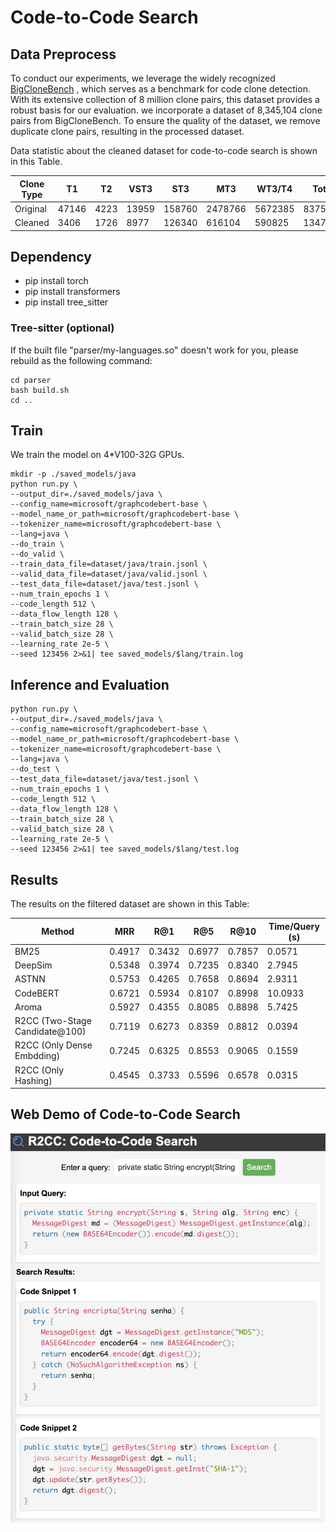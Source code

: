 # Code-to-Code Search

## Data Preprocess

To conduct our experiments, we leverage the widely recognized [BigCloneBench](https://github.com/clonebench/BigCloneBench)
, which serves as a benchmark for code clone detection. With its extensive collection of 8 million clone pairs, this dataset provides a
robust basis for our evaluation. we incorporate a dataset of 8,345,104  clone pairs from BigCloneBench. To ensure the quality of  the dataset, we remove duplicate clone pairs, resulting in the  processed dataset.

Data statistic about the cleaned dataset for code-to-code search is shown in this Table.

| Clone Type | T1    | T2    | VST3    | ST3     | MT3      | WT3/T4   | Total    |
|------------|-------|-------|---------|---------|----------|----------|----------|
| Original   | 47146 | 4223  | 13959   | 158760  | 2478766  | 5672385  | 8375239  |
| Cleaned    | 3406  | 1726  | 8977    | 126340  | 616104   | 590825   | 1347378  |

## Dependency 

- pip install torch
- pip install transformers
- pip install tree_sitter

### Tree-sitter (optional)

If the built file "parser/my-languages.so" doesn't work for you, please rebuild as the following command:

```shell
cd parser
bash build.sh
cd ..
```

## Train

We train the model on 4*V100-32G GPUs.
```shell
mkdir -p ./saved_models/java
python run.py \
--output_dir=./saved_models/java \
--config_name=microsoft/graphcodebert-base \
--model_name_or_path=microsoft/graphcodebert-base \
--tokenizer_name=microsoft/graphcodebert-base \
--lang=java \
--do_train \
--do_valid \
--train_data_file=dataset/java/train.jsonl \
--valid_data_file=dataset/java/valid.jsonl \
--test_data_file=dataset/java/test.jsonl \
--num_train_epochs 1 \
--code_length 512 \
--data_flow_length 128 \
--train_batch_size 28 \
--valid_batch_size 28 \
--learning_rate 2e-5 \
--seed 123456 2>&1| tee saved_models/$lang/train.log
```


## Inference and Evaluation
```shell
python run.py \
--output_dir=./saved_models/java \
--config_name=microsoft/graphcodebert-base \
--model_name_or_path=microsoft/graphcodebert-base \
--tokenizer_name=microsoft/graphcodebert-base \
--lang=java \
--do_test \
--test_data_file=dataset/java/test.jsonl \
--num_train_epochs 1 \
--code_length 512 \
--data_flow_length 128 \
--train_batch_size 28 \
--valid_batch_size 28 \
--learning_rate 2e-5 \
--seed 123456 2>&1| tee saved_models/$lang/test.log
```

## Results	

The results on the filtered dataset are shown in this Table:

| Method                        | MRR    | R@1    | R@5    | R@10   | Time/Query (s) |
|-------------------------------|--------|--------|--------|--------|----------------|
| BM25                          | 0.4917 | 0.3432 | 0.6977 | 0.7857 | 0.0571         |
| DeepSim                       | 0.5348 | 0.3974 | 0.7235 | 0.8340 | 2.7945         |
| ASTNN                         | 0.5753 | 0.4265 | 0.7658 | 0.8694 | 2.9311         |
| CodeBERT                      | 0.6721 | 0.5934 | 0.8107 | 0.8998 | 10.0933        |
| Aroma                         | 0.5927 | 0.4355 | 0.8085 | 0.8898 | 5.7425         |
| R2CC (Two-Stage Candidate@100) | 0.7119 | 0.6273 | 0.8359 | 0.8812 | 0.0394         |
| R2CC (Only Dense Embdding)    | 0.7245 | 0.6325 | 0.8553 | 0.9065 | 0.1559         |
| R2CC (Only Hashing)           | 0.4545 | 0.3733 | 0.5596 | 0.6578 | 0.0315         |

## Web Demo of Code-to-Code Search
![Alt Text](./web_code_to_code/web_demo.png)




